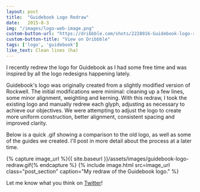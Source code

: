 ```yaml
---
layout: post
title:  "Guidebook Logo Redraw"
date:   2015-8-3
img: "/images/logo-web-image.png"
custom-button-url: "https://dribbble.com/shots/2228016-Guidebook-logo-redraw"
custom-button-title: "View on Dribbble"
tags: ['logo', 'guidebook']
like_text: Clean lines (ha)
---
```


I recently redrew the logo for Guidebook as I had some free time and was inspired by all the logo redesigns happening lately.

Guidebook's logo was originally created from a slightly modified version of Rockwell. The initial modifications were minimal: cleaning up a few lines, some minor alignment, weighting and kerning. With this redraw, I took the existing logo and manually redrew each glyph, adjusting as necessary to achieve our objectives. We were attempting to adjust the logo to create more uniform construction, better alignment, consistent spacing and improved clarity.

Below is a quick .gif showing a comparison to the old logo, as well as some of the guides we created. I'll post in more detail about the process at a later time.

{% capture image_url %}{{ site.baseurl }}/assets/images/guidebook-logo-redraw.gif{% endcapture %}
{% include image.html src=image_url class="post_section" caption="My redraw of the Guidebook logo." %}


Let me know what you think on [Twitter](http://twitter.com/pklada)!
